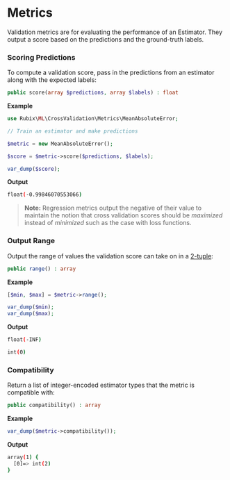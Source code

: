 # Metrics
Validation metrics are for evaluating the performance of an Estimator. They output a score based on the predictions and the ground-truth labels.

### Scoring Predictions

To compute a validation score, pass in the predictions from an estimator along with the expected labels:
```php
public score(array $predictions, array $labels) : float
```

**Example**

```php
use Rubix\ML\CrossValidation\Metrics\MeanAbsoluteError;

// Train an estimator and make predictions

$metric = new MeanAbsoluteError();

$score = $metric->score($predictions, $labels);

var_dump($score);
```

**Output**

```sh
float(-0.99846070553066)
```

> **Note:** Regression metrics output the negative of their value to maintain the notion that cross validation scores should be *maximized* instead of *minimized* such as the case with loss functions.

### Output Range
Output the range of values the validation score can take on in a [2-tuple](../../faq.md#what-is-a-tuple):
```php
public range() : array
```

**Example**

```php
[$min, $max] = $metric->range();

var_dump($min);
var_dump($max);
```

**Output**

```sh
float(-INF)

int(0)
```

### Compatibility
Return a list of integer-encoded estimator types that the metric is compatible with:
```php
public compatibility() : array
```

**Example**
```php
var_dump($metric->compatibility());
```

**Output**

```sh
array(1) {
  [0]=> int(2)
}
```